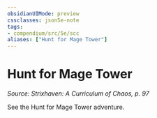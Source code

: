 ```yaml
---
obsidianUIMode: preview
cssclasses: json5e-note
tags:
- compendium/src/5e/scc
aliases: ["Hunt for Mage Tower"]
---
```

# Hunt for Mage Tower
*Source: Strixhaven: A Curriculum of Chaos, p. 97* 

See the Hunt for Mage Tower adventure.